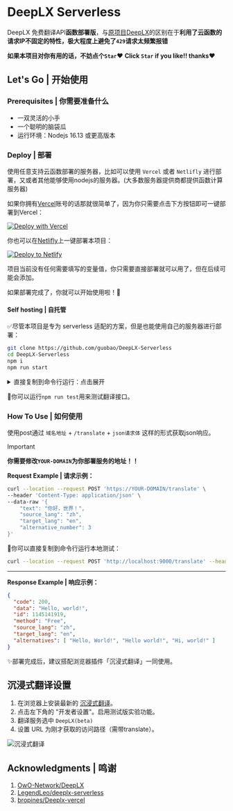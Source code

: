 # DeepLX Serverless

DeepLX 免费翻译API**函数部署版**，与[原项目DeepLX](https://github.com/OwO-Network/DeepLX)的区别在于**利用了云函数的请求IP不固定的特性，极大程度上避免了`429`请求太频繁报错**

**如果本项目对你有用的话，不妨点个`Star`❤️**
**Click `Star` if you like!! thanks❤️**

## Let's Go | 开始使用

### Prerequisites | 你需要准备什么

- 一双灵活的小手
- 一个聪明的脑袋瓜
- 运行环境：Nodejs 16.13 或更高版本

### Deploy | 部署

使用任意支持云函数部署的服务器，比如可以使用 `Vercel` 或者 `Netlifly` 进行部署，又或者其他能够使用nodejs的服务器。(大多数服务器提供商都提供函数计算服务器)  

如果你拥有[Vercel](https://vercel.com)账号的话那就很简单了，因为你只需要点击下方按钮即可一键部署到Vercel：

[![Deploy with Vercel](https://vercel.com/button)](https://vercel.com/new/clone?repository-url=https://github.com/guobao2333/DeepLX-Serverless)

你也可以在[Netlifly](https://netlifly.com)上一键部署本项目：

[![Deploy to Netlify](https://www.netlify.com/img/deploy/button.svg)](https://app.netlify.com/start/deploy?repository=https://github.com/guobao2333/DeepLX-Serverless)

项目当前没有任何需要填写的变量值，你只需要直接部署就可以用了，但在后续可能会添加。

如果部署完成了，你就可以开始使用啦！🎉
#### Self hosting | 自托管

✅尽管本项目是专为 serverless 适配的方案，但是也能使用自己的服务器进行部署：

```bash
git clone https://github.com/guobao/DeepLX-Serverless
cd DeepLX-Serverless
npm i
npm run start
```

<details>
<summary>直接复制到命令行运行：点击展开</summary>

```bash
git clone https://github.com/guobao/DeepLX-Serverless && cd DeepLX-Serverless && npm i && npm run start
```
</details>

🚧你可以运行`npm run test`用来测试翻译接口。

### How To Use | 如何使用

使用post通过 `域名地址` + `/translate` + `json请求体` 这样的形式获取json响应。

> [!IMPORTANT]
> **你需要修改`YOUR-DOMAIN`为你部署服务的地址！！**

**Request Example | 请求示例：**

```bash
curl --location --request POST 'https://YOUR-DOMAIN/translate' \
--header 'Content-Type: application/json' \
--data-raw '{
    "text": "你好，世界！",
    "source_lang": "zh",
    "target_lang": "en",
    "alternative_number": 3
}'
```

🚧你可以直接复制到命令行运行本地测试：

```bash
curl --location --request POST 'http://localhost:9000/translate' --header 'Content-Type: application/json' --data '{"text": "你好，世界！", "source_lang": "zh", "target_lang": "en", "alternative_number": 3}'
```

******
**Response Example | 响应示例：**

```json
{
  "code": 200,
  "data": "Hello, world!",
  "id": 1145141919,
  "method": "Free",
  "source_lang": "zh",
  "target_lang": "en",
  "alternatives": [ "Hello, World!", "Hello world!", "Hi, world!" ]
}
```

✨部署完成后，建议搭配浏览器插件「沉浸式翻译」一同使用。

## 沉浸式翻译设置

1. 在浏览器上安装最新的 [沉浸式翻译](https://github.com/immersive-translate/immersive-translate/releases)。
2. 点击左下角的 "开发者设置"。启用测试版实验功能。
3. 翻译服务选中 `DeepLX(beta)`
3. 设置 URL 为刚才获取的访问路径（需带translate）。

![沉浸式翻译](https://github.com/LegendLeo/deeplx-serverless/assets/25115173/d3affe2b-9e99-4d5c-bc8c-cd67e70d0368)

## Acknowledgments | 鸣谢
1. [OwO-Network/DeepLX](https://github.com/OwO-Network/DeepLX)
2. [LegendLeo/deeplx-serverless](https://github.com/LegendLeo/deeplx-serverless)
3. [bropines/Deeplx-vercel](https://github.com/bropines/Deeplx-vercel)